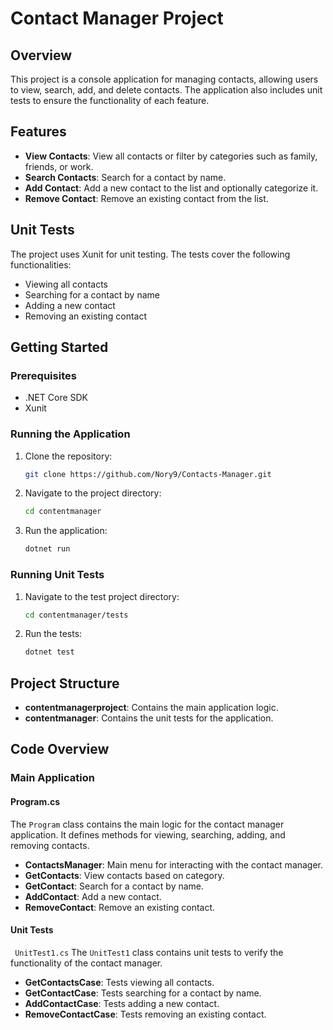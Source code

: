 # Contact Manager Project

## Overview

This project is a console application for managing contacts, allowing users to view, search, add, and delete contacts. The application also includes unit tests to ensure the functionality of each feature.

## Features

- **View Contacts**: View all contacts or filter by categories such as family, friends, or work.
- **Search Contacts**: Search for a contact by name.
- **Add Contact**: Add a new contact to the list and optionally categorize it.
- **Remove Contact**: Remove an existing contact from the list.

## Unit Tests

The project uses Xunit for unit testing. The tests cover the following functionalities:

- Viewing all contacts
- Searching for a contact by name
- Adding a new contact
- Removing an existing contact

## Getting Started

### Prerequisites

- .NET Core SDK
- Xunit

### Running the Application

1. Clone the repository:
    ```bash
    git clone https://github.com/Nory9/Contacts-Manager.git
    ```

2. Navigate to the project directory:
    ```bash
    cd contentmanager
    ```

3. Run the application:
    ```bash
    dotnet run
    ```

### Running Unit Tests

1. Navigate to the test project directory:
    ```bash
    cd contentmanager/tests
    ```

2. Run the tests:
    ```bash
    dotnet test
    ```

## Project Structure

- **contentmanagerproject**: Contains the main application logic.
- **contentmanager**: Contains the unit tests for the application.

## Code Overview

### Main Application

#### Program.cs

The `Program` class contains the main logic for the contact manager application. It defines methods for viewing, searching, adding, and removing contacts.

- **ContactsManager**: Main menu for interacting with the contact manager.
- **GetContacts**: View contacts based on category.
- **GetContact**: Search for a contact by name.
- **AddContact**: Add a new contact.
- **RemoveContact**: Remove an existing contact.


#### Unit Tests
` UnitTest1.cs`
The ``UnitTest1`` class contains unit tests to verify the functionality of the contact manager.

- **GetContactsCase**: Tests viewing all contacts.
- **GetContactCase**: Tests searching for a contact by name.
- **AddContactCase**: Tests adding a new contact.
- **RemoveContactCase**: Tests removing an existing contact.